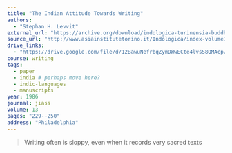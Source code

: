 ```yaml
---
title: "The Indian Attitude Towards Writing"
authors:
  - "Stephan H. Levvit"
external_url: "https://archive.org/download/indologica-turinensia-buddhismo/The%20Indian%20Attitude%20Toward%20Writing_text.pdf"
source_url: "http://www.asiainstitutetorino.it/Indologica/index-volume13.asp"
drive_links:
  - "https://drive.google.com/file/d/12BawuNefrbqZymDWwECte4lvsS8QMAcp/view?usp=drivesdk"
course: writing
tags:
  - paper
  - india # perhaps move here?
  - indic-languages
  - manuscripts
year: 1986
journal: jiass
volume: 13
pages: "229--250"
address: "Philadelphia"
---
```


> Writing often is sloppy, even when it records very sacred texts
